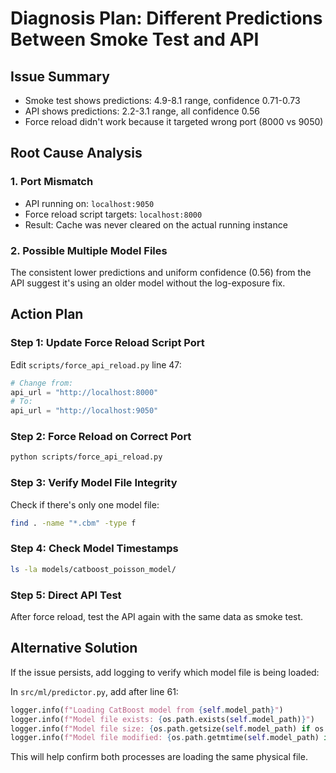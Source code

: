 # Diagnosis Plan: Different Predictions Between Smoke Test and API

## Issue Summary
- Smoke test shows predictions: 4.9-8.1 range, confidence 0.71-0.73
- API shows predictions: 2.2-3.1 range, all confidence 0.56
- Force reload didn't work because it targeted wrong port (8000 vs 9050)

## Root Cause Analysis

### 1. Port Mismatch
- API running on: `localhost:9050`
- Force reload script targets: `localhost:8000`
- Result: Cache was never cleared on the actual running instance

### 2. Possible Multiple Model Files
The consistent lower predictions and uniform confidence (0.56) from the API suggest it's using an older model without the log-exposure fix.

## Action Plan

### Step 1: Update Force Reload Script Port
Edit `scripts/force_api_reload.py` line 47:
```python
# Change from:
api_url = "http://localhost:8000"
# To:
api_url = "http://localhost:9050"
```

### Step 2: Force Reload on Correct Port
```bash
python scripts/force_api_reload.py
```

### Step 3: Verify Model File Integrity
Check if there's only one model file:
```bash
find . -name "*.cbm" -type f
```

### Step 4: Check Model Timestamps
```bash
ls -la models/catboost_poisson_model/
```

### Step 5: Direct API Test
After force reload, test the API again with the same data as smoke test.

## Alternative Solution
If the issue persists, add logging to verify which model file is being loaded:

In `src/ml/predictor.py`, add after line 61:
```python
logger.info(f"Loading CatBoost model from {self.model_path}")
logger.info(f"Model file exists: {os.path.exists(self.model_path)}")
logger.info(f"Model file size: {os.path.getsize(self.model_path) if os.path.exists(self.model_path) else 'N/A'}")
logger.info(f"Model file modified: {os.path.getmtime(self.model_path) if os.path.exists(self.model_path) else 'N/A'}")
```

This will help confirm both processes are loading the same physical file.